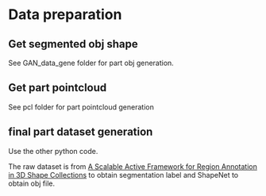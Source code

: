 # Data preparation

## Get segmented obj shape
See GAN_data_gene folder for part obj generation.
## Get part pointcloud
See pcl folder for part pointcloud generation
## final part dataset generation
Use the other python code.

The raw dataset is from [A Scalable Active Framework
for Region Annotation in 3D Shape Collections](https://cs.stanford.edu/~ericyi/project_page/part_annotation/) to obtain segmentation label and ShapeNet to obtain obj file.
